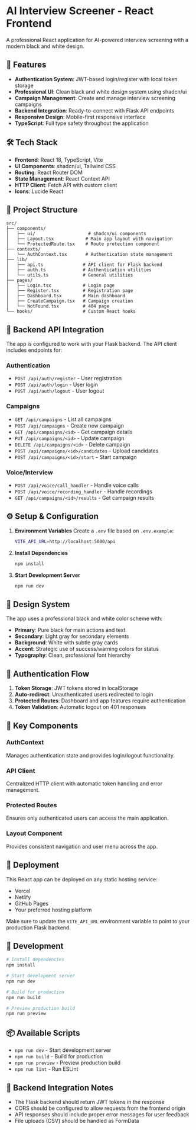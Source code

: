 # AI Interview Screener - React Frontend

A professional React application for AI-powered interview screening with a modern black and white design.

## 🚀 Features

- **Authentication System**: JWT-based login/register with local token storage
- **Professional UI**: Clean black and white design system using shadcn/ui
- **Campaign Management**: Create and manage interview screening campaigns
- **Backend Integration**: Ready-to-connect with Flask API endpoints
- **Responsive Design**: Mobile-first responsive interface
- **TypeScript**: Full type safety throughout the application

## 🛠️ Tech Stack

- **Frontend**: React 18, TypeScript, Vite
- **UI Components**: shadcn/ui, Tailwind CSS
- **Routing**: React Router DOM
- **State Management**: React Context API
- **HTTP Client**: Fetch API with custom client
- **Icons**: Lucide React

## 📁 Project Structure

```
src/
├── components/
│   ├── ui/                    # shadcn/ui components
│   ├── Layout.tsx            # Main app layout with navigation
│   └── ProtectedRoute.tsx    # Route protection component
├── contexts/
│   └── AuthContext.tsx       # Authentication state management
├── lib/
│   ├── api.ts               # API client for Flask backend
│   ├── auth.ts              # Authentication utilities
│   └── utils.ts             # General utilities
├── pages/
│   ├── Login.tsx            # Login page
│   ├── Register.tsx         # Registration page
│   ├── Dashboard.tsx        # Main dashboard
│   ├── CreateCampaign.tsx   # Campaign creation
│   └── NotFound.tsx         # 404 page
└── hooks/                   # Custom React hooks
```

## 🔧 Backend API Integration

The app is configured to work with your Flask backend. The API client includes endpoints for:

### Authentication
- `POST /api/auth/register` - User registration
- `POST /api/auth/login` - User login
- `POST /api/auth/logout` - User logout

### Campaigns
- `GET /api/campaigns` - List all campaigns
- `POST /api/campaigns` - Create new campaign
- `GET /api/campaigns/<id>` - Get campaign details
- `PUT /api/campaigns/<id>` - Update campaign
- `DELETE /api/campaigns/<id>` - Delete campaign
- `POST /api/campaigns/<id>/candidates` - Upload candidates
- `POST /api/campaigns/<id>/start` - Start campaign

### Voice/Interview
- `POST /api/voice/call_handler` - Handle voice calls
- `POST /api/voice/recording_handler` - Handle recordings
- `GET /api/campaigns/<id>/results` - Get campaign results

## ⚙️ Setup & Configuration

1. **Environment Variables**
   Create a `.env` file based on `.env.example`:
   ```bash
   VITE_API_URL=http://localhost:5000/api
   ```

2. **Install Dependencies**
   ```bash
   npm install
   ```

3. **Start Development Server**
   ```bash
   npm run dev
   ```

## 🎨 Design System

The app uses a professional black and white color scheme with:
- **Primary**: Pure black for main actions and text
- **Secondary**: Light gray for secondary elements
- **Background**: White with subtle gray cards
- **Accent**: Strategic use of success/warning colors for status
- **Typography**: Clean, professional font hierarchy

## 🔐 Authentication Flow

1. **Token Storage**: JWT tokens stored in localStorage
2. **Auto-redirect**: Unauthenticated users redirected to login
3. **Protected Routes**: Dashboard and app features require authentication
4. **Token Validation**: Automatic logout on 401 responses

## 📱 Key Components

### AuthContext
Manages authentication state and provides login/logout functionality.

### API Client
Centralized HTTP client with automatic token handling and error management.

### Protected Routes
Ensures only authenticated users can access the main application.

### Layout Component
Provides consistent navigation and user menu across the app.

## 🚀 Deployment

This React app can be deployed on any static hosting service:
- Vercel
- Netlify
- GitHub Pages
- Your preferred hosting platform

Make sure to update the `VITE_API_URL` environment variable to point to your production Flask backend.

## 🔧 Development

```bash
# Install dependencies
npm install

# Start development server
npm run dev

# Build for production
npm run build

# Preview production build
npm run preview
```

## 📦 Available Scripts

- `npm run dev` - Start development server
- `npm run build` - Build for production
- `npm run preview` - Preview production build
- `npm run lint` - Run ESLint

## 🤝 Backend Integration Notes

- The Flask backend should return JWT tokens in the response
- CORS should be configured to allow requests from the frontend origin
- API responses should include proper error messages for user feedback
- File uploads (CSV) should be handled as FormData
